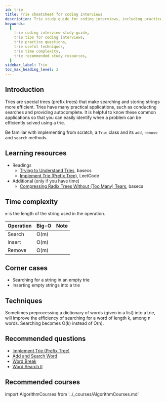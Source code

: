 ```yaml
---
id: trie
title: Trie cheatsheet for coding interviews
description: Trie study guide for coding interviews, including practice questions, techniques, time complexity, and recommended resources
keywords:
  [
    trie coding interview study guide,
    trie tips for coding interviews,
    trie practice questions,
    trie useful techniques,
    trie time complexity,
    trie recommended study resources,
  ]
sidebar_label: Trie
toc_max_heading_level: 2
---
```


## Introduction

Tries are special trees (prefix trees) that make searching and storing strings more efficient. Tries have many practical applications, such as conducting searches and providing autocomplete. It is helpful to know these common applications so that you can easily identify when a problem can be efficiently solved using a trie.

Be familiar with implementing from scratch, a `Trie` class and its `add`, `remove` and `search` methods.

## Learning resources

- Readings
  - [Trying to Understand Tries](https://medium.com/basecs/trying-to-understand-tries-3ec6bede0014), basecs
  - [Implement Trie (Prefix Tree)](https://leetcode.com/articles/implement-trie-prefix-tree/), LeetCode
- Additional (only if you have time)
  - [Compressing Radix Trees Without (Too Many) Tears](https://medium.com/basecs/compressing-radix-trees-without-too-many-tears-a2e658adb9a0), basecs

## Time complexity

`m` is the length of the string used in the operation.

| Operation | Big-O | Note |
| --------- | ----- | ---- |
| Search    | O(m)  |      |
| Insert    | O(m)  |      |
| Remove    | O(m)  |      |

## Corner cases

- Searching for a string in an empty trie
- Inserting empty strings into a trie

## Techniques

Sometimes preprocessing a dictionary of words (given in a list) into a trie, will improve the efficiency of searching for a word of length k, among n words. Searching becomes O(k) instead of O(n).

## Recommended questions

- [Implement Trie (Prefix Tree)](https://leetcode.com/problems/implement-trie-prefix-tree)
- [Add and Search Word](https://leetcode.com/problems/add-and-search-word-data-structure-design)
- [Word Break](https://leetcode.com/problems/word-break)
- [Word Search II](https://leetcode.com/problems/word-search-ii/)

## Recommended courses

import AlgorithmCourses from '../\_courses/AlgorithmCourses.md'

<AlgorithmCourses />
